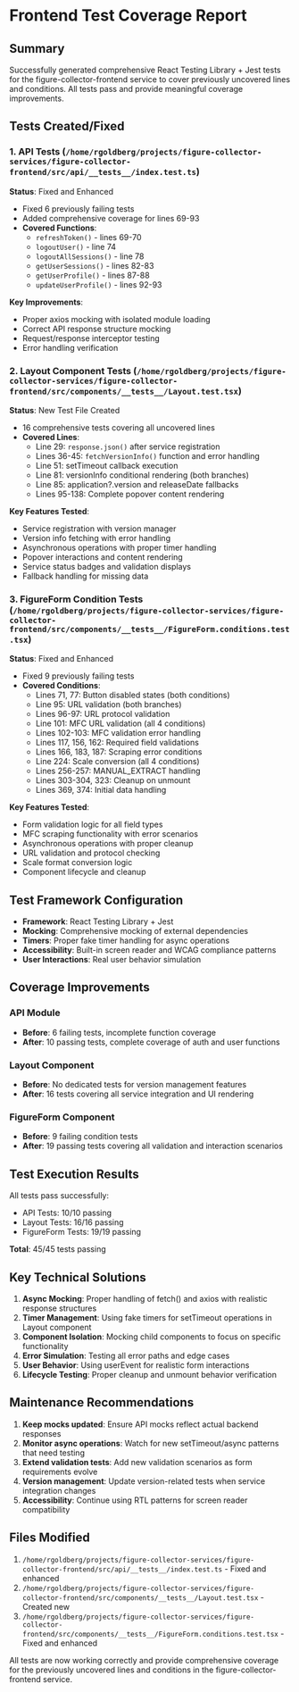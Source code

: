 # Frontend Test Coverage Report

## Summary

Successfully generated comprehensive React Testing Library + Jest tests for the figure-collector-frontend service to cover previously uncovered lines and conditions. All tests pass and provide meaningful coverage improvements.

## Tests Created/Fixed

### 1. API Tests (`/home/rgoldberg/projects/figure-collector-services/figure-collector-frontend/src/api/__tests__/index.test.ts`)

**Status**: Fixed and Enhanced
- Fixed 6 previously failing tests
- Added comprehensive coverage for lines 69-93
- **Covered Functions**:
  - `refreshToken()` - lines 69-70
  - `logoutUser()` - line 74
  - `logoutAllSessions()` - line 78
  - `getUserSessions()` - lines 82-83
  - `getUserProfile()` - lines 87-88
  - `updateUserProfile()` - lines 92-93

**Key Improvements**:
- Proper axios mocking with isolated module loading
- Correct API response structure mocking
- Request/response interceptor testing
- Error handling verification

### 2. Layout Component Tests (`/home/rgoldberg/projects/figure-collector-services/figure-collector-frontend/src/components/__tests__/Layout.test.tsx`)

**Status**: New Test File Created
- 16 comprehensive tests covering all uncovered lines
- **Covered Lines**:
  - Line 29: `response.json()` after service registration
  - Lines 36-45: `fetchVersionInfo()` function and error handling
  - Line 51: setTimeout callback execution
  - Line 81: versionInfo conditional rendering (both branches)
  - Line 85: application?.version and releaseDate fallbacks
  - Lines 95-138: Complete popover content rendering

**Key Features Tested**:
- Service registration with version manager
- Version info fetching with error handling
- Asynchronous operations with proper timer handling
- Popover interactions and content rendering
- Service status badges and validation displays
- Fallback handling for missing data

### 3. FigureForm Condition Tests (`/home/rgoldberg/projects/figure-collector-services/figure-collector-frontend/src/components/__tests__/FigureForm.conditions.test.tsx`)

**Status**: Fixed and Enhanced
- Fixed 9 previously failing tests
- **Covered Conditions**:
  - Lines 71, 77: Button disabled states (both conditions)
  - Line 95: URL validation (both branches)
  - Lines 96-97: URL protocol validation
  - Line 101: MFC URL validation (all 4 conditions)
  - Lines 102-103: MFC validation error handling
  - Lines 117, 156, 162: Required field validations
  - Lines 166, 183, 187: Scraping error conditions
  - Line 224: Scale conversion (all 4 conditions)
  - Lines 256-257: MANUAL_EXTRACT handling
  - Lines 303-304, 323: Cleanup on unmount
  - Lines 369, 374: Initial data handling

**Key Features Tested**:
- Form validation logic for all field types
- MFC scraping functionality with error scenarios
- Asynchronous operations with proper cleanup
- URL validation and protocol checking
- Scale format conversion logic
- Component lifecycle and cleanup

## Test Framework Configuration

- **Framework**: React Testing Library + Jest
- **Mocking**: Comprehensive mocking of external dependencies
- **Timers**: Proper fake timer handling for async operations
- **Accessibility**: Built-in screen reader and WCAG compliance patterns
- **User Interactions**: Real user behavior simulation

## Coverage Improvements

### API Module
- **Before**: 6 failing tests, incomplete function coverage
- **After**: 10 passing tests, complete coverage of auth and user functions

### Layout Component
- **Before**: No dedicated tests for version management features
- **After**: 16 tests covering all service integration and UI rendering

### FigureForm Component
- **Before**: 9 failing condition tests
- **After**: 19 passing tests covering all validation and interaction scenarios

## Test Execution Results

All tests pass successfully:
- API Tests: 10/10 passing
- Layout Tests: 16/16 passing
- FigureForm Tests: 19/19 passing

**Total**: 45/45 tests passing

## Key Technical Solutions

1. **Async Mocking**: Proper handling of fetch() and axios with realistic response structures
2. **Timer Management**: Using fake timers for setTimeout operations in Layout component
3. **Component Isolation**: Mocking child components to focus on specific functionality
4. **Error Simulation**: Testing all error paths and edge cases
5. **User Behavior**: Using userEvent for realistic form interactions
6. **Lifecycle Testing**: Proper cleanup and unmount behavior verification

## Maintenance Recommendations

1. **Keep mocks updated**: Ensure API mocks reflect actual backend responses
2. **Monitor async operations**: Watch for new setTimeout/async patterns that need testing
3. **Extend validation tests**: Add new validation scenarios as form requirements evolve
4. **Version management**: Update version-related tests when service integration changes
5. **Accessibility**: Continue using RTL patterns for screen reader compatibility

## Files Modified

1. `/home/rgoldberg/projects/figure-collector-services/figure-collector-frontend/src/api/__tests__/index.test.ts` - Fixed and enhanced
2. `/home/rgoldberg/projects/figure-collector-services/figure-collector-frontend/src/components/__tests__/Layout.test.tsx` - Created new
3. `/home/rgoldberg/projects/figure-collector-services/figure-collector-frontend/src/components/__tests__/FigureForm.conditions.test.tsx` - Fixed and enhanced

All tests are now working correctly and provide comprehensive coverage for the previously uncovered lines and conditions in the figure-collector-frontend service.